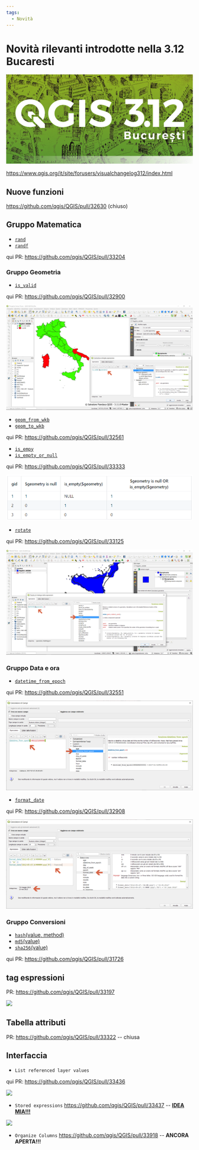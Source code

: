 ```yaml
---
tags:
  - Novità
---
```


# Novità rilevanti introdotte nella 3.12 Bucaresti

![](../img/splashscreen/splash_3_12.png)

<https://www.qgis.org/it/site/forusers/visualchangelog312/index.html>

## Nuove funzioni

<https://github.com/qgis/QGIS/pull/32630> (chiuso)

## Gruppo Matematica

- [`rand`](../gr_funzioni/matematica/matematica_unico.md#rand)
- [`randf`](../gr_funzioni/matematica/matematica.md#randf)

qui PR: <https://github.com/qgis/QGIS/pull/33204>

### Gruppo Geometria

- [`is_valid`](../gr_funzioni/geometria/geometria_unico.md#is_valid)

qui PR: <https://github.com/qgis/QGIS/pull/32900>

![screen](../img/novita_312/Image01.png)

- [`geom_from_wkb`](../gr_funzioni/geometria/geometria_unico.md#geom_from_wkb)
- [`geom_to_wkb`](../gr_funzioni/geometria/geometria_unico.md#geom_to_wkb)

qui PR: <https://github.com/qgis/QGIS/pull/32561>

- [`is_empy`](../gr_funzioni/geometria/geometria_unico.md#is_empty)
- [`is_empty_or_null`](../gr_funzioni/geometria/geometria_unico.md#is_empty_or_null)

qui PR: <https://github.com/qgis/QGIS/pull/33333>

![screen](../img/novita_312/Image02.png)

- [`rotate`](../gr_funzioni/geometria/geometria_unico.md#rotate)

qui PR: <https://github.com/qgis/QGIS/pull/33125>

![screen](../img/novita_312/Image03.png)

### Gruppo Data e ora

- [`datetime_from_epoch`](../gr_funzioni/data_ora/data_ora_unico.md#datetime_from_epoch)

qui PR: <https://github.com/qgis/QGIS/pull/32551>

![screen](../img/novita_312/Image04.png)

- [`format_date`](../gr_funzioni/data_ora/data_ora_unico.md#format_date)

qui PR: <https://github.com/qgis/QGIS/pull/32908>

![screen](../img/novita_312/Image05.png)

### Gruppo Conversioni

* [`hash`(value, method)](../gr_funzioni/conversioni/conversioni_unico.md#hash) 
* [`md5`(value)](../gr_funzioni/conversioni/conversioni_unico.md#md5)
* [`sha256`(value)](../gr_funzioni/conversioni/conversioni_unico.md#sha256)

qui PR: <https://github.com/qgis/QGIS/pull/31726>

## tag espressioni

PR: <https://github.com/qgis/QGIS/pull/33197>

![](https://user-images.githubusercontent.com/28384354/70033165-2dcb9c00-15af-11ea-98a9-3a4305dd9180.gif)

## Tabella attributi

PR: <https://github.com/qgis/QGIS/pull/33322> -- chiusa

## Interfaccia

- `List referenced layer values` 

qui PR: <https://github.com/qgis/QGIS/pull/33436>

![](https://user-images.githubusercontent.com/28384354/70978774-ab63d180-20b0-11ea-901b-d51d44fa8fa4.gif)

- `Stored expressions` <https://github.com/qgis/QGIS/pull/33437> -- [**IDEA MIA!!!**](https://pigrecoinfinito.com/2019/12/14/field-calc-di-qgis-save-expressions-crowdfunding/)

![](https://user-images.githubusercontent.com/142164/70983414-faae0000-20b8-11ea-9f25-14b338d4c680.gif)

- `Organize Columns` <https://github.com/qgis/QGIS/pull/33918> -- **ANCORA APERTA!!!**
